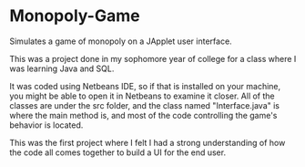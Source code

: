 # Monopoly-Game
Simulates a game of monopoly on a JApplet user interface.

This was a project done in my sophomore year of college for a class where I was learning Java and SQL.

It was coded using Netbeans IDE, so if that is installed on your machine, you might be able to open it in Netbeans to examine it closer.
All of the classes are under the src folder, and the class named "Interface.java" is where the main method is, and most of the code controlling the game's behavior is located.

This was the first project where I felt I had a strong understanding of how the code all comes together to build a UI for the end user.
